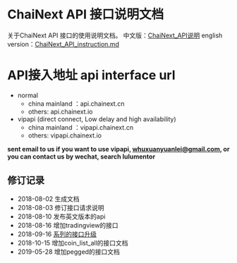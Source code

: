 # ChaiNext API 接口说明文档
关于ChaiNext API 接口的使用说明文档。
中文版：[ChaiNext_API说明](https://github.com/chainext/ChaiNext_API/blob/master/ChaiNext_API%E8%AF%B4%E6%98%8E.md)
english version：[ChaiNext_API_instruction.md](https://github.com/chainext/ChaiNext_API/blob/master/ChaiNext_API_instruction.md)

# API接入地址 api interface url
* normal
  * china mainland ：api.chainext.cn
  * others: api.chainext.io
* vipapi (direct connect, Low delay and high availability)
  * china mainland ：vipapi.chainext.cn
  * others: vipapi.chainext.io
  
**sent email to us if you want to use vipapi,  whuxuanyuanlei@gmail.com, or you can contact us by wechat, search lulumentor**


## 修订记录

* 2018-08-02 生成文档
* 2018-08-03 修订接口请求说明
* 2018-08-10 发布英文版本的api
* 2018-08-16 增加tradingview的接口
* 2018-09-16 [系列的接口升级](https://github.com/chainext/ChaiNext_API/blob/master/upgrade_records/20180916)
* 2018-10-15 增加coin_list_all的接口文档
* 2019-05-28 增加pegged的接口文档